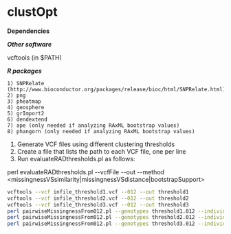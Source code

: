 # clustOpt

**Dependencies**

***Other software***

vcftools (in $PATH)

***R packages***

    1) SNPRelate (http://www.bioconductor.org/packages/release/bioc/html/SNPRelate.html)
    2) png
    3) pheatmap
    4) geosphere
    5) grImport2
    6) dendextend
    7) ape (only needed if analyzing RAxML bootstrap values)
    8) phangorn (only needed if analyzing RAxML bootstrap values)


1) Generate VCF files using different clustering thresholds
2) Create a file that lists the path to each VCF file, one per line
3) Run evaluateRADthresholds.pl as follows:

perl evaluateRADthresholds.pl --vcfFile <file> --out <outputDirectory> --method <missingnessVSsimilarity|missingnessVSdistance|bootstrapSupport>



```bash
vcftools --vcf infile_threshold1.vcf --012 --out threshold1
vcftools --vcf infile_threshold2.vcf --012 --out threshold2
vcftools --vcf infile_threshold3.vcf --012 --out threshold3
perl pairwiseMissingnessFrom012.pl --genotypes threshold1.012 --individuals threshold1.012.indv --out threshold1.missingness
perl pairwiseMissingnessFrom012.pl --genotypes threshold2.012 --individuals threshold2.012.indv --out threshold2.missingness
perl pairwiseMissingnessFrom012.pl --genotypes threshold3.012 --individuals threshold3.012.indv --out threshold3.missingness
```

